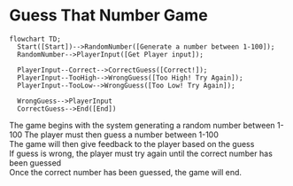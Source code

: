 # Guess That Number Game

```mermaid
flowchart TD;
  Start([Start])-->RandomNumber([Generate a number between 1-100]);
  RandomNumber-->PlayerInput([Get Player input]);
  
  PlayerInput--Correct-->CorrectGuess([Correct!]);
  PlayerInput--TooHigh-->WrongGuess([Too High! Try Again]);
  PlayerInput--TooLow-->WrongGuess([Too Low! Try Again]);
  
  WrongGuess-->PlayerInput
  CorrectGuess-->End([End])
```

The game begins with the system generating a random number between 1-100   The player must then guess a number between 1-100  
The game will then give feedback to the player based on the guess    
If guess is wrong, the player must try again until the correct number has been guessed    
Once the correct number has been guessed, the game will end.

